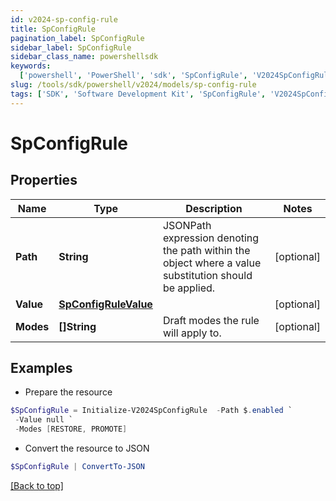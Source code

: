 ```yaml
---
id: v2024-sp-config-rule
title: SpConfigRule
pagination_label: SpConfigRule
sidebar_label: SpConfigRule
sidebar_class_name: powershellsdk
keywords:
  ['powershell', 'PowerShell', 'sdk', 'SpConfigRule', 'V2024SpConfigRule']
slug: /tools/sdk/powershell/v2024/models/sp-config-rule
tags: ['SDK', 'Software Development Kit', 'SpConfigRule', 'V2024SpConfigRule']
---
```


# SpConfigRule

## Properties

| Name | Type | Description | Notes |
| --- | --- | --- | --- |
| **Path** | **String** | JSONPath expression denoting the path within the object where a value substitution should be applied. | [optional] |
| **Value** | [**SpConfigRuleValue**](sp-config-rule-value) |  | [optional] |
| **Modes** | **[]String** | Draft modes the rule will apply to. | [optional] |

## Examples

- Prepare the resource

```powershell
$SpConfigRule = Initialize-V2024SpConfigRule  -Path $.enabled `
 -Value null `
 -Modes [RESTORE, PROMOTE]
```

- Convert the resource to JSON

```powershell
$SpConfigRule | ConvertTo-JSON
```

[[Back to top]](#)
